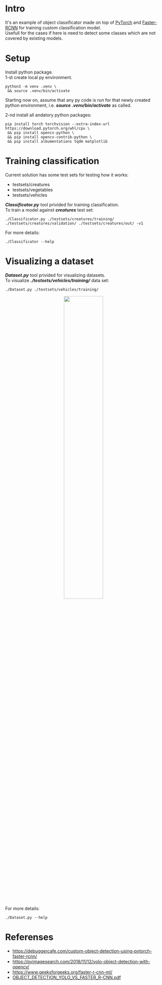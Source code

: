 # Intro
It's an example of object classificator made on top of [PyTorch](https://pytorch.org/) and [Faster-RCNN](https://www.geeksforgeeks.org/faster-r-cnn-ml/) for training custom classification model.\
Usefull for the cases if here is need to detect some classes which are not covered by existing models.




# Setup 
Install python package.\
1-st create local py environment.
```
python3 -m venv .venv \
 && source .venv/bin/activate
```
Starting now on, assume that any py code is run for that newly created python environment, i.e. ***source .venv/bin/activate*** as called.


2-nd install all andatory python packages:
```
pip install torch torchvision --extra-index-url https://download.pytorch.org/whl/cpu \
 && pip install opencv-python \
 && pip install opencv-contrib-python \
 && pip install albumentations tqdm matplotlib
```




# Training classification
Current solution has some test sets for testing how it works:
* testsets/creatures
* testsets/vegetables
* testsets/vehicles

***Classificator.py*** tool privided for training classification.\
To train a model against ***creatures*** test set:
```
./Classificator.py ./testsets/creatures/training/ ./testsets/creatures/validation/ ./testsets/creatures/out/ -v1
```

For more details:
```
./Classificator --help
```




# Visualizing a dataset
***Dataset.py*** tool privided for visualizing datasets.\
To visualize ***./testsets/vehicles/training/*** data set:
```
./Dataset.py ./testsets/vehicles/training/
```

<p align="center"><img width='50%' src="images/1.png"></p>

For more details:
```
./Dataset.py --help
```




# Referenses
* https://debuggercafe.com/custom-object-detection-using-pytorch-faster-rcnn/
* https://pyimagesearch.com/2018/11/12/yolo-object-detection-with-opencv/
* https://www.geeksforgeeks.org/faster-r-cnn-ml/
* [OBJECT_DETECTION_YOLO_VS_FASTER_R-CNN.pdf](docs/OBJECT_DETECTION_YOLO_VS_FASTER_R-CNN.pdf)


